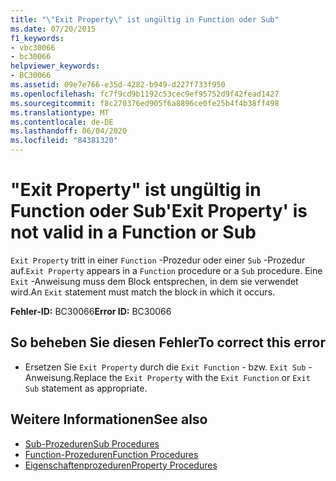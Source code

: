 ```yaml
---
title: "\"Exit Property\" ist ungültig in Function oder Sub"
ms.date: 07/20/2015
f1_keywords:
- vbc30066
- bc30066
helpviewer_keywords:
- BC30066
ms.assetid: 09e7e766-e35d-4282-b949-d227f733f950
ms.openlocfilehash: fc7f9cd9b1192c53cec9ef95752d9f42fead1427
ms.sourcegitcommit: f8c270376ed905f6a8896ce0fe25b4f4b38ff498
ms.translationtype: MT
ms.contentlocale: de-DE
ms.lasthandoff: 06/04/2020
ms.locfileid: "84381320"
---
```

# <a name="exit-property-is-not-valid-in-a-function-or-sub"></a><span data-ttu-id="38d56-102">"Exit Property" ist ungültig in Function oder Sub</span><span class="sxs-lookup"><span data-stu-id="38d56-102">'Exit Property' is not valid in a Function or Sub</span></span>
<span data-ttu-id="38d56-103">`Exit Property` tritt in einer `Function` -Prozedur oder einer `Sub` -Prozedur auf.</span><span class="sxs-lookup"><span data-stu-id="38d56-103">`Exit Property` appears in a `Function` procedure or a `Sub` procedure.</span></span> <span data-ttu-id="38d56-104">Eine `Exit` -Anweisung muss dem Block entsprechen, in dem sie verwendet wird.</span><span class="sxs-lookup"><span data-stu-id="38d56-104">An `Exit` statement must match the block in which it occurs.</span></span>  
  
 <span data-ttu-id="38d56-105">**Fehler-ID:** BC30066</span><span class="sxs-lookup"><span data-stu-id="38d56-105">**Error ID:** BC30066</span></span>  
  
## <a name="to-correct-this-error"></a><span data-ttu-id="38d56-106">So beheben Sie diesen Fehler</span><span class="sxs-lookup"><span data-stu-id="38d56-106">To correct this error</span></span>  
  
- <span data-ttu-id="38d56-107">Ersetzen Sie `Exit Property` durch die `Exit Function` - bzw. `Exit Sub` -Anweisung.</span><span class="sxs-lookup"><span data-stu-id="38d56-107">Replace the `Exit Property` with the `Exit Function` or `Exit Sub` statement as appropriate.</span></span>  
  
## <a name="see-also"></a><span data-ttu-id="38d56-108">Weitere Informationen</span><span class="sxs-lookup"><span data-stu-id="38d56-108">See also</span></span>

- [<span data-ttu-id="38d56-109">Sub-Prozeduren</span><span class="sxs-lookup"><span data-stu-id="38d56-109">Sub Procedures</span></span>](../programming-guide/language-features/procedures/sub-procedures.md)
- [<span data-ttu-id="38d56-110">Function-Prozeduren</span><span class="sxs-lookup"><span data-stu-id="38d56-110">Function Procedures</span></span>](../programming-guide/language-features/procedures/function-procedures.md)
- [<span data-ttu-id="38d56-111">Eigenschaftenprozeduren</span><span class="sxs-lookup"><span data-stu-id="38d56-111">Property Procedures</span></span>](../programming-guide/language-features/procedures/property-procedures.md)
